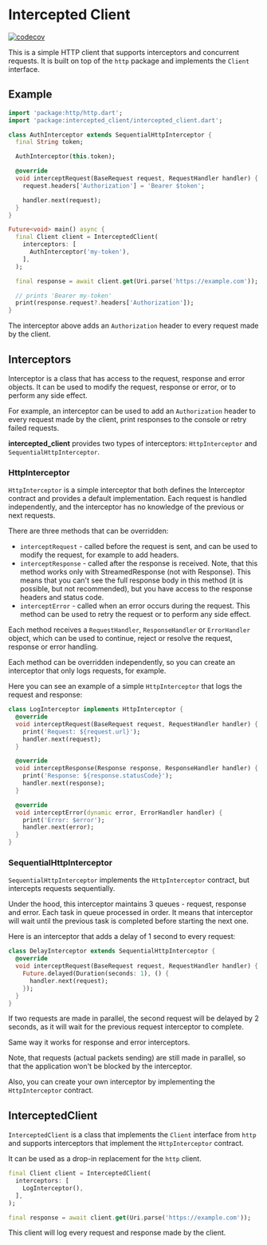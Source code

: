 # Intercepted Client

[![codecov](https://codecov.io/gh/hawkkiller/intercepted_client/graph/badge.svg?token=lCJwHqNC1E)](https://codecov.io/gh/hawkkiller/intercepted_client)

This is a simple HTTP client that supports interceptors and concurrent requests. It is built on top of the `http` package and implements the `Client` interface.

## Example

```dart
import 'package:http/http.dart';
import 'package:intercepted_client/intercepted_client.dart';

class AuthInterceptor extends SequentialHttpInterceptor {
  final String token;

  AuthInterceptor(this.token);

  @override
  void interceptRequest(BaseRequest request, RequestHandler handler) {
    request.headers['Authorization'] = 'Bearer $token';

    handler.next(request);
  }
}

Future<void> main() async {
  final Client client = InterceptedClient(
    interceptors: [
      AuthInterceptor('my-token'),
    ],
  );

  final response = await client.get(Uri.parse('https://example.com'));

  // prints 'Bearer my-token'
  print(response.request?.headers['Authorization']);
}
```

The interceptor above adds an `Authorization` header to every request made by the client.

## Interceptors

Interceptor is a class that has access to the request, response and error objects. It can be used to modify the request, response or error, or to perform any side effect.

For example, an interceptor can be used to add an `Authorization` header to every request made by the client, print responses to the console or retry failed requests.

**intercepted_client** provides two types of interceptors: `HttpInterceptor` and `SequentialHttpInterceptor`.

### HttpInterceptor

`HttpInterceptor` is a simple interceptor that both defines the Interceptor contract and provides a default implementation. Each request is handled independently, and the interceptor has no knowledge of the previous or next requests.

There are three methods that can be overridden:

- `interceptRequest` - called before the request is sent, and can be used to modify the request, for example to add headers.
- `interceptResponse` - called after the response is received. Note, that this method works only with StreamedResponse (not with Response). This means that you can't see the full response body in this method (it is possible, but not recommended), but you have access to the response headers and status code.
- `interceptError` - called when an error occurs during the request. This method can be used to retry the request or to perform any side effect.

Each method receives a `RequestHandler`, `ResponseHandler` or `ErrorHandler` object, which can be used to continue, reject or resolve the request, response or error handling.

Each method can be overridden independently, so you can create an interceptor that only logs requests, for example.

Here you can see an example of a simple `HttpInterceptor` that logs the request and response:

```dart
class LogInterceptor implements HttpInterceptor {
  @override
  void interceptRequest(BaseRequest request, RequestHandler handler) {
    print('Request: ${request.url}');
    handler.next(request);
  }

  @override
  void interceptResponse(Response response, ResponseHandler handler) {
    print('Response: ${response.statusCode}');
    handler.next(response);
  }

  @override
  void interceptError(dynamic error, ErrorHandler handler) {
    print('Error: $error');
    handler.next(error);
  }
}
```

### SequentialHttpInterceptor

`SequentialHttpInterceptor` implements the `HttpInterceptor` contract, but intercepts requests sequentially.

Under the hood, this interceptor maintains 3 queues - request, response and error. Each task in queue processed in order. It means that interceptor will wait until the previous task is completed before starting the next one.

Here is an interceptor that adds a delay of 1 second to every request:

```dart
class DelayInterceptor extends SequentialHttpInterceptor {
  @override
  void interceptRequest(BaseRequest request, RequestHandler handler) {
    Future.delayed(Duration(seconds: 1), () {
      handler.next(request);
    });
  }
}
```

If two requests are made in parallel, the second request will be delayed by 2 seconds, as it will wait for the previous request interceptor to complete.

Same way it works for response and error interceptors.

Note, that requests (actual packets sending) are still made in parallel, so that the application won't be blocked by the interceptor.

Also, you can create your own interceptor by implementing the `HttpInterceptor` contract.

## InterceptedClient

`InterceptedClient` is a class that implements the `Client` interface from `http` and supports interceptors that implement the `HttpInterceptor` contract.

It can be used as a drop-in replacement for the `http` client.

```dart
final Client client = InterceptedClient(
  interceptors: [
    LogInterceptor(),
  ],
);

final response = await client.get(Uri.parse('https://example.com'));
```

This client will log every request and response made by the client.
